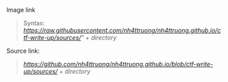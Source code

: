 Image link
> Syntax: *https://raw.githubusercontent.com/nh4ttruong/nh4ttruong.github.io/ctf-write-up/sources/"* + *directory*

Source link:
> *https://github.com/nh4ttruong/nh4ttruong.github.io/blob/ctf-write-up/sources/* + *directory*
